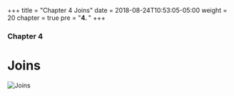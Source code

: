 +++
title = "Chapter 4 Joins"
date = 2018-08-24T10:53:05-05:00
weight = 20
chapter = true
pre = "<b>4. </b>"
+++

### Chapter 4

# Joins

![Joins](/cc520/images/04-joins/joinsyntax.png)
